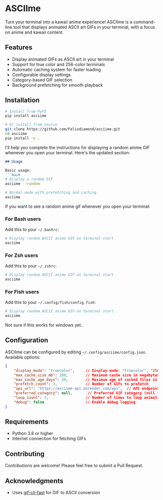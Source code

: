 # ASCIIme

Turn your terminal into a kawaii anime experience! ASCIIme is a command-line tool that displays animated ASCII art GIFs in your terminal, with a focus on anime and kawaii content.

## Features

- Display animated GIFs as ASCII art in your terminal
- Support for true color and 256-color terminals
- Automatic caching system for faster loading
- Configurable display settings
- Category-based GIF selection
- Background prefetching for smooth playback

## Installation

```bash
# Install from PyPI
pip install asciime

# Or install from source
git clone https://github.com/Felixdiamond/asciime.git
cd asciime
pip install -e .
```

I'll help you complete the instructions for displaying a random anime GIF whenever you open your terminal. Here's the updated section:

```markdown
## Usage

Basic usage:
```bash
# Display a random GIF
asciime --random

# Normal mode with prefetching and caching
asciime
```

If you want to see a random anime gif whenever you open your terminal:

### For Bash users
Add this to your `~/.bashrc`:
```bash
# Display random ASCII anime GIF on terminal start
asciime
```

### For Zsh users
Add this to your `~/.zshrc`:
```bash
# Display random ASCII anime GIF on terminal start
asciime
```

### For Fish users
Add this to your `~/.config/fish/config.fish`:
```bash
# Display random ASCII anime GIF on terminal start
asciime
```

Not sure if this works for windows yet..

## Configuration

ASCIIme can be configured by editing `~/.config/asciime/config.json`. Available options:

```json
{
    "display_mode": "truecolor",     // Display mode: "truecolor", "256", "256fgbg", or "nocolor"
    "max_cache_size_mb": 100,        // Maximum cache size in megabytes
    "max_cache_age_days": 30,        // Maximum age of cached files in days
    "prefetch_count": 3,             // Number of GIFs to prefetch
    "api_url": "https://asciime-api.onrender.com/api",  // API endpoint
    "preferred_category": null,       // Preferred GIF category (null for random)
    "loop_count": 3,                 // Number of times to loop animation (0 for infinite)
    "debug": false                   // Enable debug logging
}
```

## Requirements

- Python 3.8 or higher
- Internet connection for fetching GIFs

## Contributing

Contributions are welcome! Please feel free to submit a Pull Request.

## Acknowledgments

- Uses [gif-cli-fast](https://github.com/telnet23/gif-cli-fast) for GIF to ASCII conversion